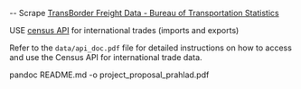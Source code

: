 -- Scrape [TransBorder Freight Data - Bureau of Transportation Statistics](https://www.bts.gov/topics/transborder-raw-data)

USE [census API](https://www.census.gov/data/developers/data-sets/international-trade.html) for international trades (imports and exports)

Refer to the `data/api_doc.pdf` file for detailed instructions on how to access and use the Census API for international trade data.



pandoc README.md -o project_proposal_prahlad.pdf